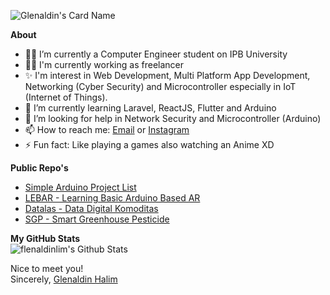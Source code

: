 ![Glenaldin's Card Name](https://cardivo.vercel.app/api?name=Glenaldin%20Halim&description=Hi%2C%20I%27m%20a%20Last%20Year%20College%20Student%20also%20a%20Junior%20Web%20Progammer&image=https://avatars.githubusercontent.com/u/35095375?v=4&site=https://limisius.me&linkedin=Glenaldin%20Halim&instagram=limglenaldin&github=glenaldinlim&backgroundColor=%23E4E4E4&fontColor=%231F1F1F&pattern=floatingCogs&colorPattern=%23F1F1F1)

**About**
- 👨‍🎓 I’m currently a Computer Engineer student on IPB University
- 👨‍💻 I'm currently working as freelancer
- ✨ I'm interest in Web Development, Multi Platform App Development, Networking (Cyber Security) and Microcontroller especially in IoT (Internet of Things).
- 🌱 I’m currently learning Laravel, ReactJS, Flutter and Arduino
- 🤔 I’m looking for help in Network Security and Microcontroller (Arduino)
- 📫 How to reach me: [Email](mailto:limglenaldin@gmail.com) or [Instagram](https://www.instagram.com/limglenaldin/)
- ⚡ Fun fact: Like playing a games also watching an Anime XD

**Public Repo's**
- [Simple Arduino Project List](https://github.com/glenaldinlim/arduino-project)
- [LEBAR - Learning Basic Arduino Based AR](https://github.com/glenaldinlim/lebar-learning-basic-arduino-based-augmented-reality)
- [Datalas - Data Digital Komoditas](https://github.com/glenaldinlim/datalas)
- [SGP - Smart Greenhouse Pesticide](https://github.com/glenaldinlim/sgp-iot)

**My GitHub Stats**  
<img alt="flenaldinlim's Github Stats" src="https://github-readme-stats.vercel.app/api?username=glenaldinlim&show_icons=true&hide_border=true" />

Nice to meet you!  
Sincerely, [Glenaldin Halim](https://github.com/glenaldinlim)
